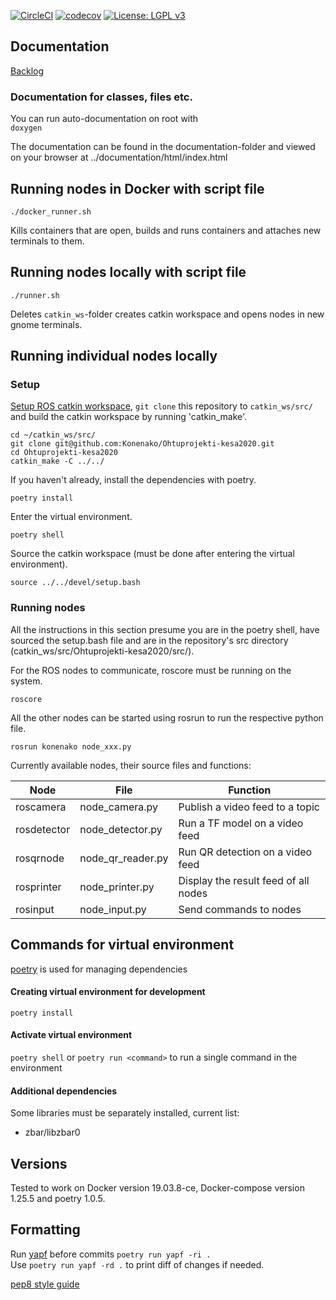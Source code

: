 [![CircleCI](https://circleci.com/gh/Konenako/Ohtuprojekti-kesa2020.svg?style=svg)](https://circleci.com/gh/Konenako/Ohtuprojekti-kesa2020) [![codecov](https://codecov.io/gh/Konenako/Ohtuprojekti-kesa2020/branch/master/graph/badge.svg)](https://codecov.io/gh/Konenako/Ohtuprojekti-kesa2020) [![License: LGPL v3](https://img.shields.io/badge/License-LGPL%20v3-blue.svg)](https://www.gnu.org/licenses/lgpl-3.0)

## Documentation

[Backlog](https://github.com/Konenako/Ohtuprojekti-kesa2020/projects)

### Documentation for classes, files etc.    

You can run auto-documentation on root with    
`doxygen`    

The documentation can be found in the documentation-folder and viewed on your browser at ../documentation/html/index.html

## Running nodes in Docker with script file

`./docker_runner.sh`

Kills containers that are open, builds and runs containers and attaches new terminals to them.

## Running nodes locally with script file

`./runner.sh`

Deletes `catkin_ws`-folder creates catkin workspace and opens nodes in new gnome terminals.

## Running individual nodes locally

### Setup

[Setup ROS catkin workspace](https://wiki.ros.org/catkin/Tutorials/create_a_workspace), `git clone` this repository to `catkin_ws/src/` and build the catkin workspace by running 'catkin_make'.
```
cd ~/catkin_ws/src/
git clone git@github.com:Konenako/Ohtuprojekti-kesa2020.git
cd Ohtuprojekti-kesa2020
catkin_make -C ../../
```

If you haven't already, install the dependencies with poetry.
```
poetry install
```

Enter the virtual environment.
```
poetry shell
```

Source the catkin workspace (must be done after entering the virtual environment).
```
source ../../devel/setup.bash
```

### Running nodes

All the instructions in this section presume you are in the poetry shell, have sourced the setup.bash file and are in the repository's src directory (catkin_ws/src/Ohtuprojekti-kesa2020/src/).


For the ROS nodes to communicate, roscore must be running on the system.

```
roscore
```

All the other nodes can be started using rosrun to run the respective python file.
```
rosrun konenako node_xxx.py
```

Currently available nodes, their source files and functions:

|Node    | File     | Function  |
| ------ | -------- | --------- |
|roscamera|node_camera.py|Publish a video feed to a topic|
|rosdetector|node_detector.py|Run a TF model on a video feed|
|rosqrnode|node_qr_reader.py|Run QR detection on a video feed|
|rosprinter|node_printer.py|Display the result feed of all nodes|
|rosinput|node_input.py|Send commands to nodes|


## Commands for virtual environment
[poetry](https://github.com/python-poetry/poetry) is used for managing dependencies

#### Creating virtual environment for development
`poetry install`

#### Activate virtual environment
`poetry shell`
or `poetry run <command>` to run a single command in the environment

#### Additional dependencies
Some libraries must be separately installed, current list:
 * zbar/libzbar0 


## Versions

Tested to work on Docker version 19.03.8-ce, Docker-compose version 1.25.5 and poetry 1.0.5.


## Formatting

Run [yapf](https://github.com/google/yapf/) before commits `poetry run yapf -ri .`  
Use `poetry run yapf -rd .` to print diff of changes if needed.

[pep8 style guide](https://www.python.org/dev/peps/pep-0008/)